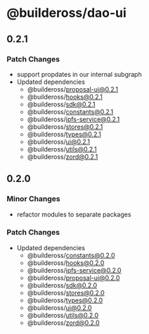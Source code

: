 # @buildeross/dao-ui

## 0.2.1

### Patch Changes

- support propdates in our internal subgraph
- Updated dependencies
  - @buildeross/proposal-ui@0.2.1
  - @buildeross/hooks@0.2.1
  - @buildeross/sdk@0.2.1
  - @buildeross/constants@0.2.1
  - @buildeross/ipfs-service@0.2.1
  - @buildeross/stores@0.2.1
  - @buildeross/types@0.2.1
  - @buildeross/ui@0.2.1
  - @buildeross/utils@0.2.1
  - @buildeross/zord@0.2.1

## 0.2.0

### Minor Changes

- refactor modules to separate packages

### Patch Changes

- Updated dependencies
  - @buildeross/constants@0.2.0
  - @buildeross/hooks@0.2.0
  - @buildeross/ipfs-service@0.2.0
  - @buildeross/proposal-ui@0.2.0
  - @buildeross/sdk@0.2.0
  - @buildeross/stores@0.2.0
  - @buildeross/types@0.2.0
  - @buildeross/ui@0.2.0
  - @buildeross/utils@0.2.0
  - @buildeross/zord@0.2.0
